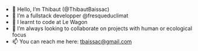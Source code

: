 - 👋 Hello, I’m Thibaut (@ThibautBaissac)
- 👀 I’m a fullstack developper @fresqueduclimat
- 🌱 I learnt to code at Le Wagon
- 💞️ I’m always looking to collaborate on projects with human or ecological focus
- 📫 You can reach me here: tbaissac@gmail.com
